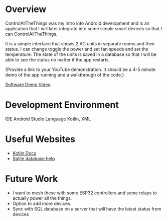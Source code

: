 # Overview


ControlAllTheThings was my intro into Android development and is an application
that I will later integrate into some simple smart devices so that I can ControlAllTheThings.

It is a simple interface that shows 2 AC units in separate rooms and their status.
I can change toggle the power and set fan speeds and set the temperature.
The state of the units is saved in a database so that I will be able to see the
status no matter if the app restarts.


{Provide a link to your YouTube demonstration.  It should be a 4-5 minute demo of the app running and a walkthrough of the code.}

[Software Demo Video](https://youtu.be/oz8JgZUQOrU)

# Development Environment

IDE Android Studio
Language Kotlin, XML

# Useful Websites

* [Kotlin Docs](https://kotlinlang.org/docs/kotlin-pdf.html)
* [Sqlite database help](https://www.geeksforgeeks.org/how-to-create-and-add-data-to-sqlite-database-in-android/)

# Future Work

* I want to mesh these with some ESP32 controllers and some relays to actually power all the things.
* Option to add more devices.
* Sync with SQL database on a server that will have the latest status from devices
